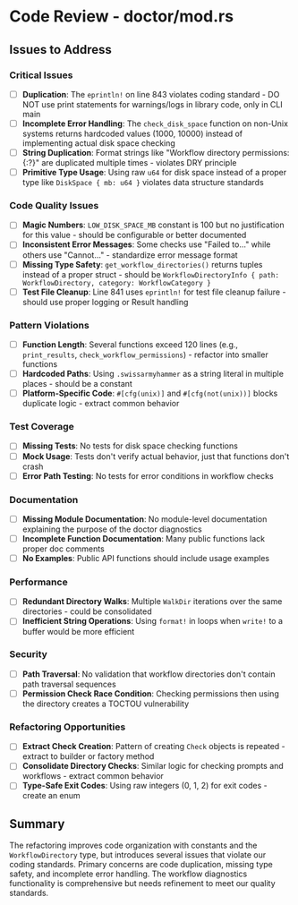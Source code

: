 # Code Review - doctor/mod.rs

## Issues to Address

### Critical Issues

- [ ] **Duplication**: The `eprintln!` on line 843 violates coding standard - DO NOT use print statements for warnings/logs in library code, only in CLI main
- [ ] **Incomplete Error Handling**: The `check_disk_space` function on non-Unix systems returns hardcoded values (1000, 10000) instead of implementing actual disk space checking
- [ ] **String Duplication**: Format strings like "Workflow directory permissions: {:?}" are duplicated multiple times - violates DRY principle
- [ ] **Primitive Type Usage**: Using raw `u64` for disk space instead of a proper type like `DiskSpace { mb: u64 }` violates data structure standards

### Code Quality Issues

- [ ] **Magic Numbers**: `LOW_DISK_SPACE_MB` constant is 100 but no justification for this value - should be configurable or better documented
- [ ] **Inconsistent Error Messages**: Some checks use "Failed to..." while others use "Cannot..." - standardize error message format
- [ ] **Missing Type Safety**: `get_workflow_directories()` returns tuples instead of a proper struct - should be `WorkflowDirectoryInfo { path: WorkflowDirectory, category: WorkflowCategory }`
- [ ] **Test File Cleanup**: Line 841 uses `eprintln!` for test file cleanup failure - should use proper logging or Result handling

### Pattern Violations

- [ ] **Function Length**: Several functions exceed 120 lines (e.g., `print_results`, `check_workflow_permissions`) - refactor into smaller functions
- [ ] **Hardcoded Paths**: Using `.swissarmyhammer` as a string literal in multiple places - should be a constant
- [ ] **Platform-Specific Code**: `#[cfg(unix)]` and `#[cfg(not(unix))]` blocks duplicate logic - extract common behavior

### Test Coverage

- [ ] **Missing Tests**: No tests for disk space checking functions
- [ ] **Mock Usage**: Tests don't verify actual behavior, just that functions don't crash
- [ ] **Error Path Testing**: No tests for error conditions in workflow checks

### Documentation

- [ ] **Missing Module Documentation**: No module-level documentation explaining the purpose of the doctor diagnostics
- [ ] **Incomplete Function Documentation**: Many public functions lack proper doc comments
- [ ] **No Examples**: Public API functions should include usage examples

### Performance

- [ ] **Redundant Directory Walks**: Multiple `WalkDir` iterations over the same directories - could be consolidated
- [ ] **Inefficient String Operations**: Using `format!` in loops when `write!` to a buffer would be more efficient

### Security

- [ ] **Path Traversal**: No validation that workflow directories don't contain path traversal sequences
- [ ] **Permission Check Race Condition**: Checking permissions then using the directory creates a TOCTOU vulnerability

### Refactoring Opportunities

- [ ] **Extract Check Creation**: Pattern of creating `Check` objects is repeated - extract to builder or factory method
- [ ] **Consolidate Directory Checks**: Similar logic for checking prompts and workflows - extract common behavior
- [ ] **Type-Safe Exit Codes**: Using raw integers (0, 1, 2) for exit codes - create an enum

## Summary

The refactoring improves code organization with constants and the `WorkflowDirectory` type, but introduces several issues that violate our coding standards. Primary concerns are code duplication, missing type safety, and incomplete error handling. The workflow diagnostics functionality is comprehensive but needs refinement to meet our quality standards.
